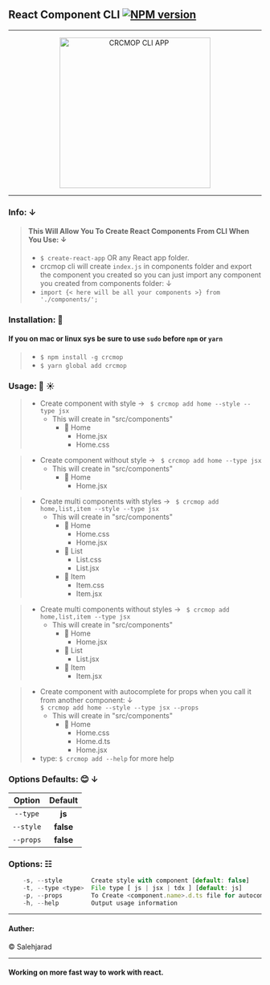 ## React Component CLI [![NPM version](https://u.gitbutn.io/XL8Jv271l)](https://www.npmjs.com/package/crcmop)
---

<p align="center">
    <img alt="CRCMOP CLI APP" src="https://image.ibb.co/eFnM2e/crcmop_logo.png" width="300">
</p>

---

### Info: &darr;  
> #### This Will Allow You To Create React Components From CLI When You Use: &darr;  
> * `$ create-react-app` OR any React app folder.
> * crcmop cli will create `index.js` in components folder and export the component you created so you can just import any component you created from components folder: &darr;
> * `import {< here will be all your components >} from './components/';`


### Installation: :rocket:  

#### If you on mac or linux sys be sure to use `sudo` before `npm` or `yarn`
> * `$ npm install -g crcmop`
> * `$ yarn global add crcmop`


### Usage: :monkey: &#9728;  

> * Create component with style &rarr; ` $ crcmop add home --style --type jsx`
>   * This will create in "src/components"
>       * :open_file_folder: Home
>           * Home.jsx
>           * Home.css

> * Create component without style &rarr; ` $ crcmop add home --type jsx`
>   * This will create in "src/components"
>       * :open_file_folder: Home
>           * Home.jsx

> * Create multi components with styles &rarr; ` $ crcmop add home,list,item --style --type jsx`
>   * This will create in "src/components"
>       * :open_file_folder: Home
>           * Home.css
>           * Home.jsx
>       * :open_file_folder: List
>           * List.css
>           * List.jsx
>       * :open_file_folder: Item
>           * Item.css
>           * Item.jsx

> * Create multi components without styles &rarr; ` $ crcmop add home,list,item --type jsx`
>   * This will create in "src/components"
>       * :open_file_folder: Home
>           * Home.jsx
>       * :open_file_folder: List
>           * List.jsx
>       * :open_file_folder: Item
>           * Item.jsx

> * Create component with autocomplete for props when you call it from another component: &darr;  
>  `$ crcmop add home --style --type jsx --props`
>   * This will create in "src/components"
>       * :open_file_folder: Home
>           * Home.css
>           * Home.d.ts
>           * Home.jsx
> * type: `$ crcmop add --help` for more help


### Options Defaults: :blush: &darr;

| Option  | Default |
| :-------------: | :-------------: |
| `--type` | **js** |
| `--style` | **false** |
| `--props` | **false** |


### Options: &#9783;  

```js
    -s, --style        Create style with component [default: false]
    -t, --type <type>  File type [ js | jsx | tdx ] [default: js]
    -p, --props        To Create <component.name>.d.ts file for autocomplete props from the component.
    -h, --help         Output usage information
```

---------------

#### Auther:    
&copy; Salehjarad


---

#### Working on more fast way to work with react.
